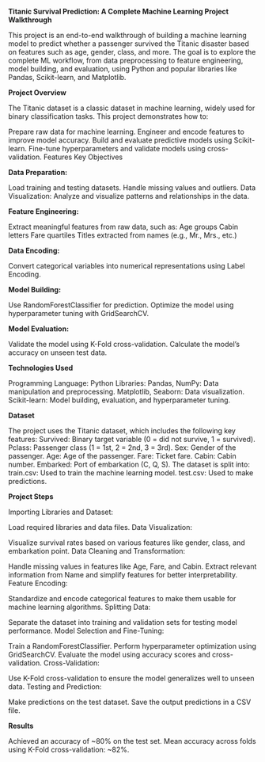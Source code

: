 **Titanic Survival Prediction: A Complete Machine Learning Project Walkthrough**

This project is an end-to-end walkthrough of building a machine learning model to predict whether a passenger survived the Titanic disaster based on features such as age, gender, class, and more. The goal is to explore the complete ML workflow, from data preprocessing to feature engineering, model building, and evaluation, using Python and popular libraries like Pandas, Scikit-learn, and Matplotlib.

**Project Overview**

The Titanic dataset is a classic dataset in machine learning, widely used for binary classification tasks. This project demonstrates how to:

Prepare raw data for machine learning.
Engineer and encode features to improve model accuracy.
Build and evaluate predictive models using Scikit-learn.
Fine-tune hyperparameters and validate models using cross-validation.
Features
Key Objectives

**Data Preparation:**

Load training and testing datasets.
Handle missing values and outliers.
Data Visualization:
Analyze and visualize patterns and relationships in the data.

**Feature Engineering:**

Extract meaningful features from raw data, such as:
Age groups
Cabin letters
Fare quartiles
Titles extracted from names (e.g., Mr., Mrs., etc.)

**Data Encoding:**

Convert categorical variables into numerical representations using Label Encoding.

**Model Building:**

Use RandomForestClassifier for prediction.
Optimize the model using hyperparameter tuning with GridSearchCV.

**Model Evaluation:**

Validate the model using K-Fold cross-validation.
Calculate the model’s accuracy on unseen test data.

**Technologies Used**

Programming Language:
Python
Libraries:
Pandas, NumPy: Data manipulation and preprocessing.
Matplotlib, Seaborn: Data visualization.
Scikit-learn: Model building, evaluation, and hyperparameter tuning.

**Dataset**

The project uses the Titanic dataset, which includes the following key features:
Survived: Binary target variable (0 = did not survive, 1 = survived).
Pclass: Passenger class (1 = 1st, 2 = 2nd, 3 = 3rd).
Sex: Gender of the passenger.
Age: Age of the passenger.
Fare: Ticket fare.
Cabin: Cabin number.
Embarked: Port of embarkation (C, Q, S).
The dataset is split into:
train.csv: Used to train the machine learning model.
test.csv: Used to make predictions.

**Project Steps**

Importing Libraries and Dataset:

Load required libraries and data files.
Data Visualization:

Visualize survival rates based on various features like gender, class, and embarkation point.
Data Cleaning and Transformation:

Handle missing values in features like Age, Fare, and Cabin.
Extract relevant information from Name and simplify features for better interpretability.
Feature Encoding:

Standardize and encode categorical features to make them usable for machine learning algorithms.
Splitting Data:

Separate the dataset into training and validation sets for testing model performance.
Model Selection and Fine-Tuning:

Train a RandomForestClassifier.
Perform hyperparameter optimization using GridSearchCV.
Evaluate the model using accuracy scores and cross-validation.
Cross-Validation:

Use K-Fold cross-validation to ensure the model generalizes well to unseen data.
Testing and Prediction:

Make predictions on the test dataset.
Save the output predictions in a CSV file.

**Results**

Achieved an accuracy of ~80% on the test set.
Mean accuracy across folds using K-Fold cross-validation: ~82%.
